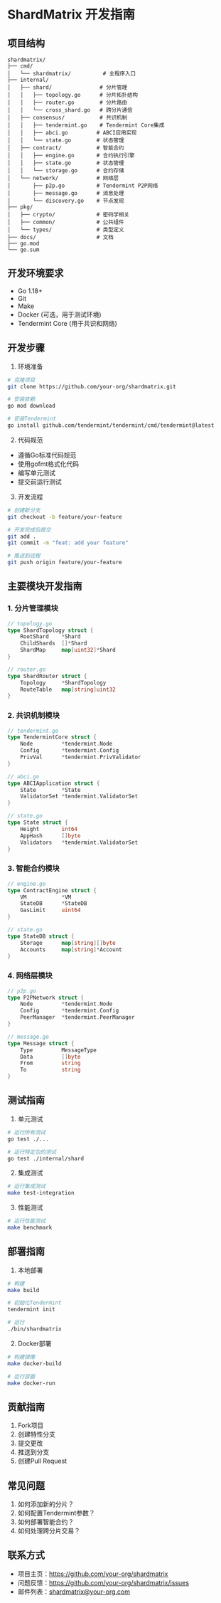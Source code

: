 # ShardMatrix 开发指南

## 项目结构

```
shardmatrix/
├── cmd/
│   └── shardmatrix/          # 主程序入口
├── internal/
│   ├── shard/               # 分片管理
│   │   ├── topology.go      # 分片拓扑结构
│   │   ├── router.go        # 分片路由
│   │   └── cross_shard.go   # 跨分片通信
│   ├── consensus/           # 共识机制
│   │   ├── tendermint.go    # Tendermint Core集成
│   │   ├── abci.go         # ABCI应用实现
│   │   └── state.go        # 状态管理
│   ├── contract/           # 智能合约
│   │   ├── engine.go       # 合约执行引擎
│   │   ├── state.go        # 状态管理
│   │   └── storage.go      # 合约存储
│   └── network/            # 网络层
│       ├── p2p.go          # Tendermint P2P网络
│       ├── message.go      # 消息处理
│       └── discovery.go    # 节点发现
├── pkg/
│   ├── crypto/             # 密码学相关
│   ├── common/             # 公共组件
│   └── types/              # 类型定义
├── docs/                   # 文档
├── go.mod
└── go.sum
```

## 开发环境要求

- Go 1.18+
- Git
- Make
- Docker (可选，用于测试环境)
- Tendermint Core (用于共识和网络)

## 开发步骤

1. 环境准备
```bash
# 克隆项目
git clone https://github.com/your-org/shardmatrix.git

# 安装依赖
go mod download

# 安装Tendermint
go install github.com/tendermint/tendermint/cmd/tendermint@latest
```

2. 代码规范
- 遵循Go标准代码规范
- 使用gofmt格式化代码
- 编写单元测试
- 提交前运行测试

3. 开发流程
```bash
# 创建新分支
git checkout -b feature/your-feature

# 开发完成后提交
git add .
git commit -m "feat: add your feature"

# 推送到远程
git push origin feature/your-feature
```

## 主要模块开发指南

### 1. 分片管理模块

```go
// topology.go
type ShardTopology struct {
    RootShard    *Shard
    ChildShards  []*Shard
    ShardMap     map[uint32]*Shard
}

// router.go
type ShardRouter struct {
    Topology     *ShardTopology
    RouteTable   map[string]uint32
}
```

### 2. 共识机制模块

```go
// tendermint.go
type TendermintCore struct {
    Node         *tendermint.Node
    Config       *tendermint.Config
    PrivVal      *tendermint.PrivValidator
}

// abci.go
type ABCIApplication struct {
    State        *State
    ValidatorSet *tendermint.ValidatorSet
}

// state.go
type State struct {
    Height       int64
    AppHash      []byte
    Validators   *tendermint.ValidatorSet
}
```

### 3. 智能合约模块

```go
// engine.go
type ContractEngine struct {
    VM           *VM
    StateDB      *StateDB
    GasLimit     uint64
}

// state.go
type StateDB struct {
    Storage      map[string][]byte
    Accounts     map[string]*Account
}
```

### 4. 网络层模块

```go
// p2p.go
type P2PNetwork struct {
    Node         *tendermint.Node
    Config       *tendermint.Config
    PeerManager  *tendermint.PeerManager
}

// message.go
type Message struct {
    Type         MessageType
    Data         []byte
    From         string
    To           string
}
```

## 测试指南

1. 单元测试
```bash
# 运行所有测试
go test ./...

# 运行特定包的测试
go test ./internal/shard
```

2. 集成测试
```bash
# 运行集成测试
make test-integration
```

3. 性能测试
```bash
# 运行性能测试
make benchmark
```

## 部署指南

1. 本地部署
```bash
# 构建
make build

# 初始化Tendermint
tendermint init

# 运行
./bin/shardmatrix
```

2. Docker部署
```bash
# 构建镜像
make docker-build

# 运行容器
make docker-run
```

## 贡献指南

1. Fork项目
2. 创建特性分支
3. 提交更改
4. 推送到分支
5. 创建Pull Request

## 常见问题

1. 如何添加新的分片？
2. 如何配置Tendermint参数？
3. 如何部署智能合约？
4. 如何处理跨分片交易？

## 联系方式

- 项目主页：https://github.com/your-org/shardmatrix
- 问题反馈：https://github.com/your-org/shardmatrix/issues
- 邮件列表：shardmatrix@your-org.com 